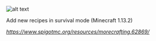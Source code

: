 ![alt text](http://image.noelshack.com/fichiers/2018/50/7/1544992329-morecrafting.png)

Add new recipes in survival mode (Minecraft 1.13.2) 

*https://www.spigotmc.org/resources/morecrafting.62869/*
